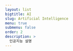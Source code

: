 ```yaml
---
layout: list
bigtitle: AI
slug: Artificial Intelligence
menu: true
submenu: false
order: 2
description: >
  인공지능 설명
---
```

